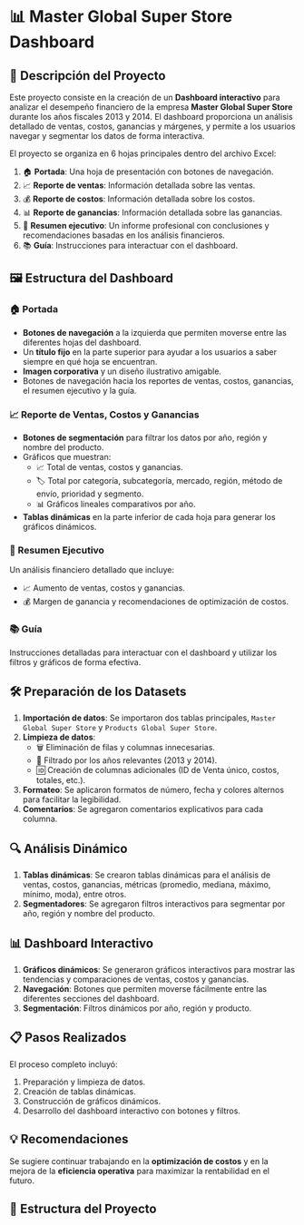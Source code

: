 # 📊 Master Global Super Store Dashboard

## 📝 Descripción del Proyecto

Este proyecto consiste en la creación de un **Dashboard interactivo** para analizar el desempeño financiero de la empresa **Master Global Super Store** durante los años fiscales 2013 y 2014. El dashboard proporciona un análisis detallado de ventas, costos, ganancias y márgenes, y permite a los usuarios navegar y segmentar los datos de forma interactiva.

El proyecto se organiza en 6 hojas principales dentro del archivo Excel:

1. 🏠 **Portada**: Una hoja de presentación con botones de navegación.
2. 📈 **Reporte de ventas**: Información detallada sobre las ventas.
3. 💰 **Reporte de costos**: Información detallada sobre los costos.
4. 📊 **Reporte de ganancias**: Información detallada sobre las ganancias.
5. 🧾 **Resumen ejecutivo**: Un informe profesional con conclusiones y recomendaciones basadas en los análisis financieros.
6. 📚 **Guía**: Instrucciones para interactuar con el dashboard.

## 🖼️ Estructura del Dashboard

### 🏠 Portada
- **Botones de navegación** a la izquierda que permiten moverse entre las diferentes hojas del dashboard.
- Un **título fijo** en la parte superior para ayudar a los usuarios a saber siempre en qué hoja se encuentran.
- **Imagen corporativa** y un diseño ilustrativo amigable.
- Botones de navegación hacia los reportes de ventas, costos, ganancias, el resumen ejecutivo y la guía.

### 📈 Reporte de Ventas, Costos y Ganancias
- **Botones de segmentación** para filtrar los datos por año, región y nombre del producto.
- Gráficos que muestran:
  - 📈 Total de ventas, costos y ganancias.
  - 🏷️ Total por categoría, subcategoría, mercado, región, método de envío, prioridad y segmento.
  - 📊 Gráficos lineales comparativos por año.
- **Tablas dinámicas** en la parte inferior de cada hoja para generar los gráficos dinámicos.

### 🧾 Resumen Ejecutivo
Un análisis financiero detallado que incluye:
- 📈 Aumento de ventas, costos y ganancias.
- 💰 Margen de ganancia y recomendaciones de optimización de costos.

### 📚 Guía
Instrucciones detalladas para interactuar con el dashboard y utilizar los filtros y gráficos de forma efectiva.

## 🛠️ Preparación de los Datasets

1. **Importación de datos**: Se importaron dos tablas principales, `Master Global Super Store` y `Products Global Super Store`.
2. **Limpieza de datos**:
   - 🗑️ Eliminación de filas y columnas innecesarias.
   - 📅 Filtrado por los años relevantes (2013 y 2014).
   - 🆔 Creación de columnas adicionales (ID de Venta único, costos, totales, etc.).
3. **Formateo**: Se aplicaron formatos de número, fecha y colores alternos para facilitar la legibilidad.
4. **Comentarios**: Se agregaron comentarios explicativos para cada columna.

## 🔍 Análisis Dinámico

1. **Tablas dinámicas**: Se crearon tablas dinámicas para el análisis de ventas, costos, ganancias, métricas (promedio, mediana, máximo, mínimo, moda), entre otros.
2. **Segmentadores**: Se agregaron filtros interactivos para segmentar por año, región y nombre del producto.

## 📊 Dashboard Interactivo

1. **Gráficos dinámicos**: Se generaron gráficos interactivos para mostrar las tendencias y comparaciones de ventas, costos y ganancias.
2. **Navegación**: Botones que permiten moverse fácilmente entre las diferentes secciones del dashboard.
3. **Segmentación**: Filtros dinámicos por año, región y producto.

## 📋 Pasos Realizados

El proceso completo incluyó:
1. Preparación y limpieza de datos.
2. Creación de tablas dinámicas.
3. Construcción de gráficos dinámicos.
4. Desarrollo del dashboard interactivo con botones y filtros.

## 💡 Recomendaciones

Se sugiere continuar trabajando en la **optimización de costos** y en la mejora de la **eficiencia operativa** para maximizar la rentabilidad en el futuro.

## 📂 Estructura del Proyecto